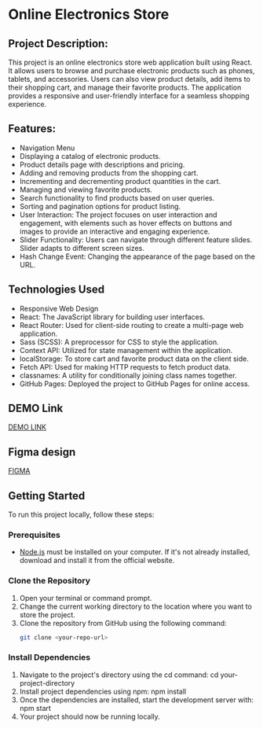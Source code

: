 # Online Electronics Store

## Project Description:

This project is an online electronics store web application built using React. It allows users to browse and purchase electronic products such as phones, tablets, and accessories. Users can also view product details, add items to their shopping cart, and manage their favorite products. The application provides a responsive and user-friendly interface for a seamless shopping experience.

## Features:

- Navigation Menu
- Displaying a catalog of electronic products.
- Product details page with descriptions and pricing.
- Adding and removing products from the shopping cart.
- Incrementing and decrementing product quantities in the cart.
- Managing and viewing favorite products.
- Search functionality to find products based on user queries.
- Sorting and pagination options for product listing.
- User Interaction: The project focuses on user interaction and engagement, with elements such as hover effects on buttons and images to provide an interactive and engaging experience.
- Slider Functionality: Users can navigate through different feature slides.
Slider adapts to different screen sizes.
- Hash Change Event: Changing the appearance of the page based on the URL.

## Technologies Used

- Responsive Web Design
- React: The JavaScript library for building user interfaces.
- React Router: Used for client-side routing to create a multi-page web application.
- Sass (SCSS): A preprocessor for CSS to style the application.
- Context API: Utilized for state management within the application.
- localStorage: To store cart and favorite product data on the client side.
- Fetch API: Used for making HTTP requests to fetch product data.
- classnames: A utility for conditionally joining class names together.
- GitHub Pages: Deployed the project to GitHub Pages for online access.

## DEMO Link
[DEMO LINK](https://HannaVasylieva.github.io/phone-catalog/)

## Figma design
[FIGMA](https://www.figma.com/file/uEetgWenSRxk9jgiym6Yzp/Phone-catalog-redesign?node-id=1%3A2&mode=dev)

## Getting Started

To run this project locally, follow these steps:

### Prerequisites

- [Node.js](https://nodejs.org/) must be installed on your computer. If it's not already installed, download and install it from the official website.

### Clone the Repository

1. Open your terminal or command prompt.
2. Change the current working directory to the location where you want to store the project.
3. Clone the repository from GitHub using the following command:
   ```bash
   git clone <your-repo-url>

### Install Dependencies
1. Navigate to the project's directory using the cd command:
cd your-project-directory
2. Install project dependencies using npm:
npm install
3. Once the dependencies are installed, start the development server with:
npm start
4. Your project should now be running locally.
